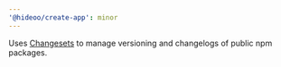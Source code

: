 ```yaml
---
'@hideoo/create-app': minor
---
```


Uses [Changesets](https://github.com/changesets/changesets) to manage versioning and changelogs of public npm packages.
